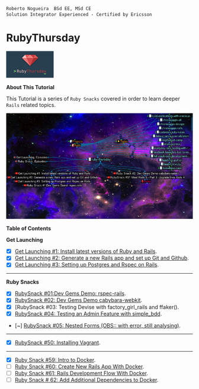 ```
Roberto Nogueira  BSd EE, MSd CE
Solution Integrator Experienced - Certified by Ericsson
```

# RubyThursday

![ebook_cover](images/ruby-thursday.png)

**About This Tutorial**

This Tutorial is a series of `Ruby Snacks` covered in order to learn deeper `Rails` related topics.

<img src="images/screenshot.png" style="width: 600px;"/>

**Table of Contents**

__Get Launching__

* [x] [Get Launching #1: Install latest versions of Ruby and Rails]().
* [x] [Get Launching #2: Generate a new Rails app and set up Git and Github]().
* [x] [Get Launching #3: Setting up Postgres and Rspec on Rails]().

---

__Ruby Snacks__

* [x] [RubySnack #01:Dev Gems Demo: rspec-rails]().
* [x] [RubySnack #02: Dev Gems Demo cabybara-webkit]().
* [x] [RubySnack #03: Testing Devise with factory_girl_rails and ffaker().
* [x] [RubySnack #04: Testing an Admin Feature with simple_bdd]().
* [~] [RubySnack #05: Nested Forms (OBS:: with error, still analysing)]().

---

* [x] [RubySnack #50: Installing Vagrant]().

---

* [x] [Ruby Snack #59: Intro to Docker](https://rubythursday.com/episodes/ruby-snack-59-intro-to-docker).
* [ ] [Ruby Snack #60: Create New Rails App With Docker](https://rubythursday.com/episodes/create_new_rails_app_with_docker).
* [ ] [Ruby Snack #61: Rails Development Flow With Docker](https://rubythursday.com/episodes/ruby_snack_61_rails_development_flow_with_docker).
* [ ] [Ruby Snack # 62: Add Additional Dependencies to Docker](https://rubythursday.com/episodes/ruby-snack-62-add-additional-dependencies-to-docker).
